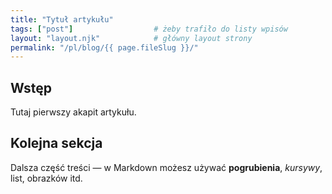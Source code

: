 ```yaml
---
title: "Tytuł artykułu"
tags: ["post"]                  # żeby trafiło do listy wpisów
layout: "layout.njk"            # główny layout strony
permalink: "/pl/blog/{{ page.fileSlug }}/"
---
```


## Wstęp
Tutaj pierwszy akapit artykułu.

## Kolejna sekcja
Dalsza część treści — w Markdown możesz używać **pogrubienia**, *kursywy*, list, obrazków itd.
